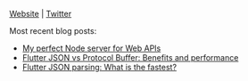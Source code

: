 [Website](https://cretezy.com) | [Twitter](https://twitter.com/Cretezy)

Most recent blog posts:
- [My perfect Node server for Web APIs](https://cretezy.com/2020/perfect-node-server)
- [Flutter JSON vs Protocol Buffer: Benefits and performance](https://cretezy.com/2020/flutter-json-vs-protobuf)
- [Flutter JSON parsing: What is the fastest?](https://cretezy.com/2020/flutter-fast-json)
